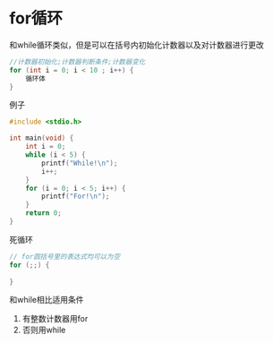 # for循环

和while循环类似，但是可以在括号内初始化计数器以及对计数器进行更改

```c
//计数器初始化;计数器判断条件;计数器变化
for (int i = 0; i < 10 ; i++) {
    循环体
}
```

例子

```c
#include <stdio.h>

int main(void) {
    int i = 0;
    while (i < 5) {
        printf("While!\n");
        i++;
    }
    for (i = 0; i < 5; i++) {
        printf("For!\n");
    }
    return 0;
}
```

死循环

```c
// for圆括号里的表达式均可以为空
for (;;) {
    
}
```

和while相比适用条件

1. 有整数计数器用for
2. 否则用while